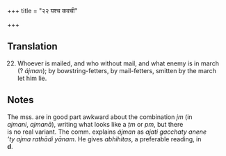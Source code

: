 +++
title = "२२ यश्च कवची"

+++
## Translation
22. Whoever is mailed, and who without mail, and what enemy is in march  
(? *ájman*); by bowstring-fetters, by mail-fetters, smitten by the march  
let him lie.

## Notes
The mss. are in good part awkward about the combination *jm* (in  
*ajmani*, *ajmanā*), writing what looks like a *ṭm* or *pm*, but there  
is no real variant. The comm. explains *ájman* as *ajati gacchaty anene  
’ty ajma rathādi yānam*. He gives *abhihitas*, a preferable reading, in  
**d**.
